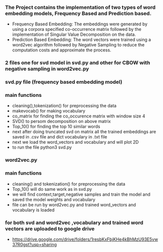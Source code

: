 ### The Project contains the implementation of two types of word embedding models, Frequency Based and Prediction based.

   -  Frequency Based Embedding: The embeddings were generated by using a corpora specified co-occurrence matrix followed by the implementation of Singular Value Decomposition on the data.
   - Prediction Based Embedding: The word vectors were trained using a word2vec algorithm followed by Negative Sampling to reduce the computation costs and approximate the process.


### 2 files one for svd model in svd.py and other for CBOW with negative sampling in word2vec.py



### svd.py file (frequency based embedding model)
### main functions
- cleaning(),tokenization() for preprocessing the data
- makevocab() for making vocabulary
- co_matrix for finding the co_occurence matrix with window size 4
- SVD() to persom decomposition on above matrix
- Top_10() for finding the top 10 similar words
- next after doing truncated svd on matrix all the trained embeddings are saved in .csv file and dict vocabulary in .txt file 
- next we load the word_vectors and vocabulary and will plot 2D 
- to run the file python3 svd.py

### word2vec.py 
### main functions
- cleaning() and tokenization() for preprocessing the data
- Top_10() will do same work as in svd.py
- we will find context,target,negative samples and train the model and saved the model weights and vocabulary
- file can be run by word2vec.py and trained word_vectors and vocabulary is loaded

### for both svd and word2vec ,vocabulary and trained word vectors are uploaded to google drive
- https://drive.google.com/drive/folders/1resbKxFbjKHe4kBhMzU93E5vw37R0gst?usp=sharing